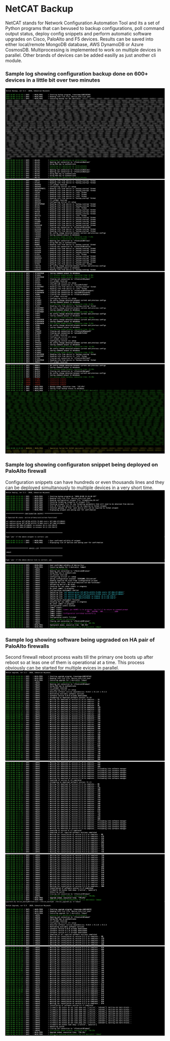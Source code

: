 # NetCAT Backup

NetCAT stands for Network Configuration Automation Tool and its a set of Python programs that can bevused to backup configurations, poll command output status, deploy config snippets and perform automatic software upgrades on Cisco, PaloAlto and F5 devices. Results can be saved into either local/remote MongoDB database, AWS DynamoDB or Azure CosmosDB. Multiprocessing is implemented to work on multiple devices in parallel. Other brands of devices can be added easilly as just another cli module.

### Sample log showing configuration backup done on 600+ devices in a little bit over two minutes
![Sample inventory screenshot](https://github.com/ccie18643/NetCAT-Backup/blob/master/pictures/bak_01.jpg)
![Sample inventory screenshot](https://github.com/ccie18643/NetCAT-Backup/blob/master/pictures/bak_02.png)
![Sample inventory screenshot](https://github.com/ccie18643/NetCAT-Backup/blob/master/pictures/bak_03.png)
![Sample inventory screenshot](https://github.com/ccie18643/NetCAT-Backup/blob/master/pictures/bak_04.jpg)


### Sample log showing configuraton snippet being deployed on PaloAlto firewall
Configuration snippets can have hundreds or even thousands lines and they can be deployed
simultanously to multiple devices in a very short time.
![Sample inventory screenshot](https://github.com/ccie18643/NetCAT-Backup/blob/master/pictures/dep_01.png)
![Sample inventory screenshot](https://github.com/ccie18643/NetCAT-Backup/blob/master/pictures/dep_02.png)



### Sample log showing software being upgraded on HA pair of PaloAlto firewalls
Second firewall reboot process waits till the primary one boots up after reboot so at leas one
of them is operational at a time. This process obviously can be started for multiple evices in parallel.
![Sample inventory screenshot](https://github.com/ccie18643/NetCAT-Backup/blob/master/pictures/upg_01.png)
![Sample inventory screenshot](https://github.com/ccie18643/NetCAT-Backup/blob/master/pictures/upg_02.png)
![Sample inventory screenshot](https://github.com/ccie18643/NetCAT-Backup/blob/master/pictures/upg_03.png)
![Sample inventory screenshot](https://github.com/ccie18643/NetCAT-Backup/blob/master/pictures/upg_04.png)
